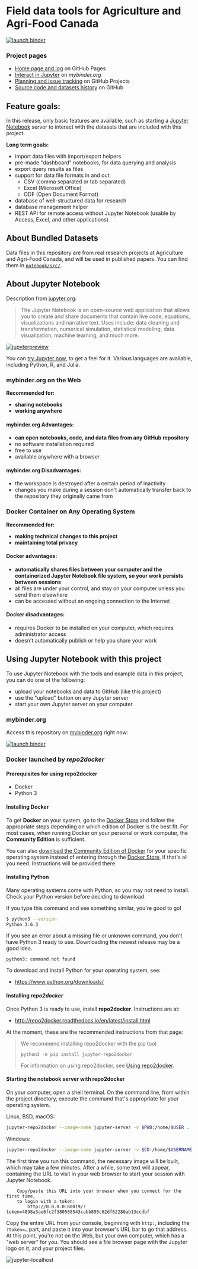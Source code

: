 Field data tools for Agriculture and Agri-Food Canada
=====================================================

[![launch binder]][Binder this repo]


### Project pages

- [Home page and log][GitHub Pages] on GitHub Pages
- [Interact in Jupyter][Binder this repo] on _mybinder.org_
- [Planning and issue tracking][github-project] on GitHub Projects
- [Source code and datasets history][github-repo] on GitHub


Feature goals:
--------------

In this release, only basic features are available, such as starting a
[Jupyter Notebook][jupyter.org] server to interact with the datasets
that are included with this project.


**Long term goals:**

- import data files with import/export helpers
- pre-made "dashboard" notebooks, for data querying and analysis
- export query results as files
- support for data file formats in and out:
  - CSV (comma separated or tab separated)
  - Excel (Microsoft Office)
  - ODF (Open Document Format)
- database of well-structured data for research
- database management helper
- REST API for remote access without Jupyter Notebook (usable by Access,
  Excel, and other applications)


About Bundled Datasets
----------------------

Data files in this repository are from real research projects at
Agriculture and Agri-Food Canada, and will be used in published papers.
You can find them in [`notebook/src/`][datasets].


About Jupyter Notebook
----------------------

Description from [jupyter.org]:

> The Jupyter Notebook is an open-source web application that allows you
> to create and share documents that contain live code, equations,
> visualizations and narrative text. Uses include: data cleaning and
> transformation, numerical simulation, statistical modeling, data
> visualization, machine learning, and much more.

[![jupyterpreview]][Try Jupyter]

You can [try Jupyter now][Try Jupyter], to get a feel for it. Various
languages are available, including Python, R, and Julia.


### mybinder.org on the Web

**Recommended for:**

* **sharing notebooks**
* **working anywhere**


#### mybinder.org Advantages:

* **can open notebooks, code, and data files from any GitHub
  repository**
* no software installation required
* free to use
* available anywhere with a browser


#### mybinder.org Disadvantages:

* the workspace is destroyed after a certain period of inactivity
* changes you make during a session don't automatically transfer back to
  the repository they originally came from


### Docker Container on Any Operating System

**Recommended for:**

* **making technical changes to this project**
* **maintaining total privacy**


#### Docker advantages:

* **automatically shares files between your computer and the
  containerized Jupyter Notebook file system, so your work persists
  between sessions**
* all files are under your control, and stay on your computer unless you
  send them elsewhere
* can be accessed without an ongoing connection to the Internet


#### Docker disadvantages:

* requires Docker to be installed on your computer, which requires
  administrator access
* doesn't automatically publish or help you share your work


Using Jupyter Notebook with this project
----------------------------------------

To use Jupyter Notebook with the tools and example data in this project,
you can do one of the following:

* upload your notebooks and data to GitHub (like this project)
* use the "upload" button on any Jupyter server
* start your own Jupyter server on your computer


### mybinder.org

Access this repository on [mybinder.org] right now:

[![launch binder]][Binder this repo]


### Docker launched by _repo2docker_

#### Prerequisites for using repo2docker

- Docker
- Python 3


#### Installing Docker

To get **Docker** on your system, go to the [Docker Store] and follow
the appropriate steps depending on which edition of Docker is the best
fit. For most cases, when running Docker on your personal or work
computer, the **Community Edition** is sufficient.

You can also
[download the Community Edition of Docker][docker-ce download] for your
specific operating system instead of entering through the
[Docker Store], if that's all you need. Instructions will be provided
there.


#### Installing Python

Many operating systems come with Python, so you may not need to install.
Check your Python version before deciding to download.

If you type this command and see something similar, you're good to go!

```sh
$ python3 --version
Python 3.6.3
```

If you see an error about a missing file or unknown command, you don't
have Python 3 ready to use. Downloading the newest release may be a good
idea.

```
python3: command not found
```

To download and install Python for your operating system, see:

- https://www.python.org/downloads/


#### Installing _repo2docker_

Once Python 3 is ready to use, install **repo2docker**. Instructions are
at:

- http://repo2docker.readthedocs.io/en/latest/install.html

At the moment, these are the recommended instructions from that page:

>We recommend installing repo2docker with the pip tool:
>
>```
>python3 -m pip install jupyter-repo2docker
>```
>
>For information on using repo2docker, see [Using repo2docker].


#### Starting the notebook server with repo2docker

On your computer, open a shell terminal. On the command line, from
within the project directory, execute the command that's appropriate for
your operating system.

Linux, BSD, macOS:

```sh
jupyter-repo2docker --image-name jupyter-server -v $PWD:/home/$USER .
```

Windows:

```sh
jupyter-repo2docker --image-name jupyter-server -v $CD:/home/$USERNAME .
```

The first time you run this command, the necessary image will be built,
which may take a few minutes. After a while, some text will appear,
containing the URL to visit in your web browser to start your session
with Jupyter Notebook.

```
    Copy/paste this URL into your browser when you connect for the first time,
    to login with a token:
        http://0.0.0.0:60019/?token=4898a3ae6fc2f380588543cabb895c62df62280ab13ccdbf
```

Copy the entire URL from your console, beginning with `http:`, including
the `?token=…` part, and paste it into your browser's URL bar to go that
address. At this point, you're not on the Web, but your own computer,
which has a "web server" for you. You should see a file browser page
with the Jupyter logo on it, and your project files.

![jupyter-localhost]


[Binder this repo]: https://mybinder.org/v2/gh/devvyn/aafc-field-data/master
[mybinder.org]: https://mybinder.org/
[datasets]: https://github.com/devvyn/aafc-field-data/tree/master/notebook/src
[Docker Store]: https://store.docker.com/
[docker-ce download]: https://www.docker.com/community-edition#/download
[github-project]: https://github.com/devvyn/aafc-field-data/projects
[github-repo]: https://github.com/devvyn/aafc-field-data
[GitHub Pages]: http://aafc.devvyn.io/
[jupyter-localhost]: /docs/static/jupyter-localhost.png "Jupyter Notebook on localhost"
[jupyter.org]: https://jupyter.org/
[jupyterpreview]: /docs/static/jupyterpreview.png "Jupyter Notebook web page screen shots"
[launch binder]: https://mybinder.org/badge.svg "launch binder (button)"
[Try Jupyter]: https://jupyter.org/try
[Using repo2docker]: http://repo2docker.readthedocs.io/en/latest/usage.html#usage

